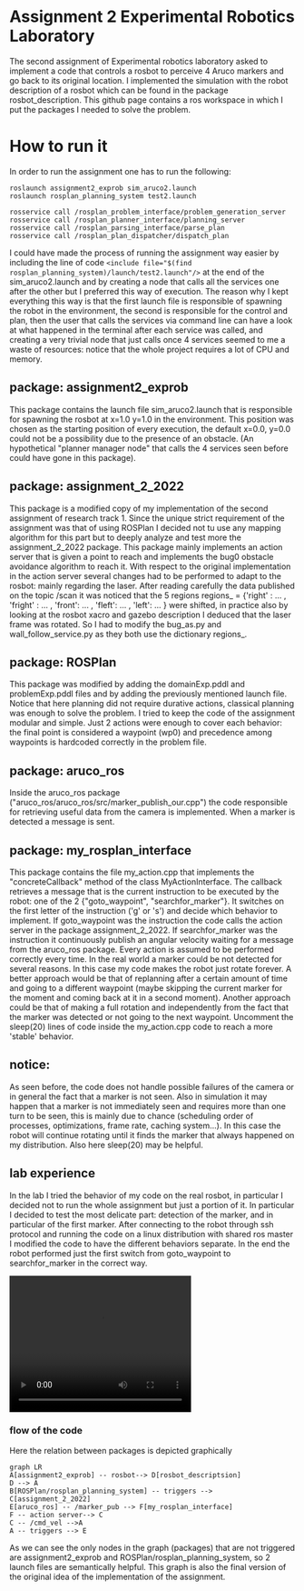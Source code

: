 # Assignment 2 Experimental Robotics Laboratory

The second assignment of Experimental robotics laboratory asked to implement a code that controls a rosbot to perceive 4 Aruco markers and go back to its original location.
I implemented the simulation with the robot description of a rosbot which can be found in the package rosbot_description.
This github page contains a ros workspace in which I put the packages I needed to solve the problem.

# How to run it

In order to run the assignment one has to run the following:

```
roslaunch assignment2_exprob sim_aruco2.launch
roslaunch rosplan_planning_system test2.launch

rosservice call /rosplan_problem_interface/problem_generation_server
rosservice call /rosplan_planner_interface/planning_server
rosservice call /rosplan_parsing_interface/parse_plan
rosservice call /rosplan_plan_dispatcher/dispatch_plan
```
I could have made the process of running the assignment way easier by including the line of code
```<include file="$(find rosplan_planning_system)/launch/test2.launch"/>``` at the end of the sim_aruco2.launch and by creating a node that calls all the services one after the other but I preferred this way of execution.
The reason why I kept everything this way is that the first launch file is responsible of spawning the robot in the environment, the second is responsible for the control and plan, then the user that calls the services via command line can have a look at what happened in the terminal after each service was called, and creating a very trivial node that just calls once 4 services seemed to me a waste of resources: notice that the whole project requires a lot of CPU and memory.


## package: assignment2_exprob

This package contains the launch file sim_aruco2.launch that is responsible for spawning the rosbot at x=1.0 y=1.0 in the environment. This position was chosen as the starting position of every execution, the default x=0.0, y=0.0 could not be a possibility due to the presence of an obstacle. (An hypothetical "planner manager node" that calls the 4 services seen before could have gone in this package).

## package: assignment_2_2022

This package is a modified copy of my implementation of the second assignment of research track 1.
Since the unique strict requirement of the assignment was that of using ROSPlan I decided not tu use any mapping algorithm for this part but to deeply analyze and test more the assignment_2_2022 package.
This package mainly implements an action server that is given a point to reach and implements the bug0 obstacle avoidance algorithm to reach it.
With respect to the original implementation in the action server several changes had to be performed to adapt to the rosbot: mainly regarding the laser.
After reading carefully the data published on the topic /scan it was noticed that the 5 regions regions_ = {'right' : ... , 'fright' : ... , 'front': ... , 'fleft': ... , 'left': ... } were shifted, in practice also by looking at the rosbot xacro and gazebo description I deduced that the laser frame was rotated. So I had to modify the bug_as.py and wall_follow_service.py as they both use the dictionary regions_.

## package: ROSPlan

This package was modified by adding the domainExp.pddl and problemExp.pddl files and by adding the previously mentioned launch file.
Notice that here planning did not require durative actions, classical planning was enough to solve the problem. I tried to keep the code of the assignment modular and simple. Just 2 actions were enough to cover each behavior: the final point is considered a waypoint (wp0) and precedence among waypoints is hardcoded correctly in the problem file.

## package: aruco_ros

Inside the aruco_ros package  ("aruco_ros/aruco_ros/src/marker_publish_our.cpp") the code responsible for retrieving useful data from the camera is implemented. When a marker is detected a message is sent.

## package: my_rosplan_interface

This package contains the file my_action.cpp that implements the "concreteCallback" method of the class MyActionInterface.
The callback retrieves a message that is the current instruction to be executed by the robot: one of the 2 {"goto_waypoint", "searchfor_marker"}.
It switches on the first letter of the instruction ('g' or 's') and decide which behavior to implement.
If goto_waypoint was the instruction the code calls the action server in the package assignment_2_2022.
If searchfor_marker was the instruction it continuously publish an angular velocity waiting for a message from the aruco_ros package.
Every action is assumed to be performed correctly every time.
In the real world a marker could be not detected for several reasons. In this case my code makes the robot just rotate forever. A better approach would be that of replanning after a certain amount of time and going to a different waypoint (maybe skipping the current marker for the moment and coming back at it in a second moment).
Another approach could be that of making a full rotation and independently from the fact that the marker was detected or not going to the next waypoint.
Uncomment the sleep(20) lines of code inside the my_action.cpp code to reach a more 'stable' behavior.

## notice:

As seen before, the code does not handle possible failures of the camera or in general the fact that a marker is not seen. Also in simulation it may happen that a marker is not immediately seen and requires more than one turn to be seen, this is mainly due to chance (scheduling order of processes, optimizations, frame rate, caching system...).
In this case the robot will continue rotating until it finds the marker that always happened on my distribution.
Also here sleep(20) may be helpful.

## lab experience

In the lab I tried the behavior of my code on the real rosbot, in particular I decided not to run the whole assignment but just a portion of it.
In particular I decided to test the most delicate part: detection of the marker, and in particular of the first marker.
After connecting to the robot through ssh protocol and running the code on a linux distribution with shared ros master I modified the code to have the different behaviors separate. In the end the robot performed just the first switch from goto_waypoint to searchfor_marker in the correct way.

<video src="video/video1.mp4" width="320" height="240" controls></video>

### flow of the code


Here the relation between packages is depicted graphically

```mermaid
graph LR
A[assignment2_exprob] -- rosbot--> D[rosbot_descriptsion]
D --> A 
B[ROSPlan/rosplan_planning_system] -- triggers --> C[assignment_2_2022]
E[aruco_ros] -- /marker_pub --> F[my_rosplan_interface]
F -- action server--> C
C -- /cmd_vel -->A
A -- triggers --> E
```

As we can see the only nodes in the graph (packages) that are not triggered are assignment2_exprob and ROSPlan/rosplan_planning_system, so 2 launch files are semantically helpful.
This graph is also the final version of the original idea of the implementation of the assignment. 



